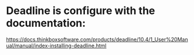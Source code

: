 # Deadline is configure with the documentation:

https://docs.thinkboxsoftware.com/products/deadline/10.4/1_User%20Manual/manual/index-installing-deadline.html

